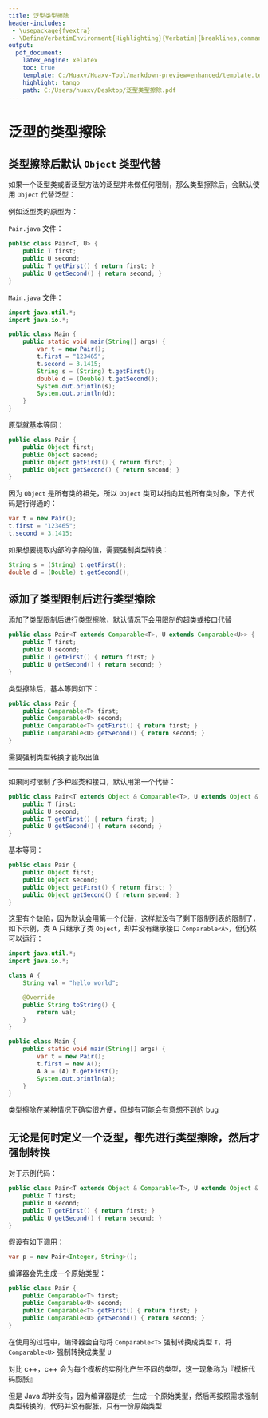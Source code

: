 ```yaml
---
title: 泛型类型擦除
header-includes:
 - \usepackage{fvextra}
 - \DefineVerbatimEnvironment{Highlighting}{Verbatim}{breaklines,commandchars=\\\{\}}
output:
  pdf_document:
    latex_engine: xelatex
    toc: true
    template: C:/Huaxv/Huaxv-Tool/markdown-preview=enhanced/template.tex
    highlight: tango
    path: C:/Users/huaxv/Desktop/泛型类型擦除.pdf
---
```


# 泛型的类型擦除

## 类型擦除后默认 `Object` 类型代替

如果一个泛型类或者泛型方法的泛型并未做任何限制，那么类型擦除后，会默认使用 `Object` 代替泛型：

例如泛型类的原型为：

`Pair.java` 文件：

```java
public class Pair<T, U> {
    public T first;
    public U second;
    public T getFirst() { return first; }
    public U getSecond() { return second; }
}
```

`Main.java` 文件：

```java
import java.util.*;
import java.io.*;

public class Main {
    public static void main(String[] args) {
        var t = new Pair();
        t.first = "123465";
        t.second = 3.1415;
        String s = (String) t.getFirst();
        double d = (Double) t.getSecond();
        System.out.println(s);
        System.out.println(d);
    }
}
```

原型就基本等同：

```java
public class Pair {
    public Object first;
    public Object second;
    public Object getFirst() { return first; }
    public Object getSecond() { return second; }
}
```

因为 `Object` 是所有类的祖先，所以 `Object` 类可以指向其他所有类对象，下方代码是行得通的：

```java
var t = new Pair();
t.first = "123465";
t.second = 3.1415;
```

如果想要提取内部的字段的值，需要强制类型转换：

```java
String s = (String) t.getFirst();
double d = (Double) t.getSecond();
```

## 添加了类型限制后进行类型擦除

添加了类型限制后进行类型擦除，默认情况下会用限制的超类或接口代替

```java
public class Pair<T extends Comparable<T>, U extends Comparable<U>> {
    public T first;
    public U second;
    public T getFirst() { return first; }
    public U getSecond() { return second; }
}
```

类型擦除后，基本等同如下：

```java
public class Pair {
    public Comparable<T> first;
    public Comparable<U> second;
    public Comparable<T> getFirst() { return first; }
    public Comparable<U> getSecond() { return second; }
}
```

需要强制类型转换才能取出值

---

如果同时限制了多种超类和接口，默认用第一个代替：

```java
public class Pair<T extends Object & Comparable<T>, U extends Object & Comparable<U>> {
    public T first;
    public U second;
    public T getFirst() { return first; }
    public U getSecond() { return second; }
}
```

基本等同：

```java
public class Pair {
    public Object first;
    public Object second;
    public Object getFirst() { return first; }
    public Object getSecond() { return second; }
}
```

这里有个缺陷，因为默认会用第一个代替，这样就没有了剩下限制列表的限制了，如下示例，类 A 只继承了类 `Object`，却并没有继承接口 `Comparable<A>`，但仍然可以运行：

```java
import java.util.*;
import java.io.*;

class A {
    String val = "hello world";

    @Override
    public String toString() {
        return val;
    }
}

public class Main {
    public static void main(String[] args) {
        var t = new Pair();
        t.first = new A();
        A a = (A) t.getFirst();
        System.out.println(a);
    }
}
```

类型擦除在某种情况下确实很方便，但却有可能会有意想不到的 bug

## 无论是何时定义一个泛型，都先进行类型擦除，然后才强制转换

对于示例代码：

```java
public class Pair<T extends Object & Comparable<T>, U extends Object & Comparable<U>> {
    public T first;
    public U second;
    public T getFirst() { return first; }
    public U getSecond() { return second; }
}
```

假设有如下调用：

```java
var p = new Pair<Integer, String>();
```

编译器会先生成一个原始类型：

```java
public class Pair {
    public Comparable<T> first;
    public Comparable<U> second;
    public Comparable<T> getFirst() { return first; }
    public Comparable<U> getSecond() { return second; }
}
```

在使用的过程中，编译器会自动将 `Comparable<T>` 强制转换成类型 `T`，将 `Comparable<U>` 强制转换成类型 `U`

对比 c++，c++ 会为每个模板的实例化产生不同的类型，这一现象称为『模板代码膨胀』

但是 Java 却并没有，因为编译器是统一生成一个原始类型，然后再按照需求强制类型转换的，代码并没有膨胀，只有一份原始类型

